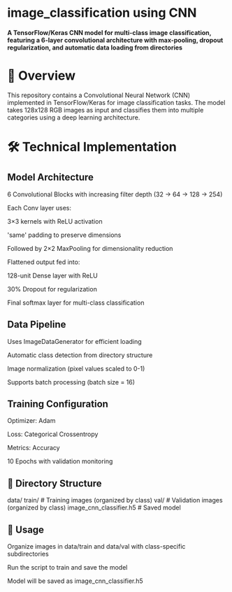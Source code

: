 # image_classification using CNN



#### A TensorFlow/Keras CNN model for multi-class image classification, featuring a 6-layer convolutional architecture with max-pooling, dropout regularization, and automatic data loading from directories

# 📌 Overview
This repository contains a Convolutional Neural Network (CNN) implemented in TensorFlow/Keras for image classification tasks. The model takes 128x128 RGB images as input and classifies them into multiple categories using a deep learning architecture.

# 🛠️ Technical Implementation

## Model Architecture
6 Convolutional Blocks with increasing filter depth (32 → 64 → 128 → 254)

Each Conv layer uses:

3×3 kernels with ReLU activation

'same' padding to preserve dimensions

Followed by 2×2 MaxPooling for dimensionality reduction

Flattened output fed into:

128-unit Dense layer with ReLU

30% Dropout for regularization

Final softmax layer for multi-class classification

## Data Pipeline
Uses ImageDataGenerator for efficient loading

Automatic class detection from directory structure

Image normalization (pixel values scaled to 0-1)

Supports batch processing (batch size = 16)

## Training Configuration
Optimizer: Adam

Loss: Categorical Crossentropy

Metrics: Accuracy

10 Epochs with validation monitoring


## 📂 Directory Structure
data/
  train/       # Training images (organized by class)
  val/         # Validation images (organized by class)
image_cnn_classifier.h5  # Saved model


## 🚀 Usage
Organize images in data/train and data/val with class-specific subdirectories

Run the script to train and save the model

Model will be saved as image_cnn_classifier.h5


